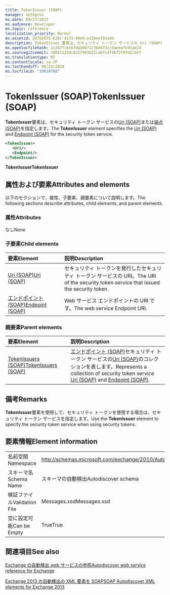 ```yaml
---
title: TokenIssuer (SOAP)
manager: sethgros
ms.date: 09/17/2015
ms.audience: Developer
ms.topic: reference
localization_priority: Normal
ms.assetid: 2d7be675-626c-4173-89e9-e32beef81ad5
description: TokenIssuer 要素は、セキュリティ トークン サービスの Uri (SOAP) または端点 (SOAP) を指定します。
ms.openlocfilehash: 1c267fc6cbfdadd471c568473cc9aeeafb43ae2d
ms.sourcegitcommit: 34041125dc8c5f993b21cebfc4f8b72f0fd2cb6f
ms.translationtype: MT
ms.contentlocale: ja-JP
ms.lasthandoff: 06/25/2018
ms.locfileid: "19839708"
---
```

# <a name="tokenissuer-soap"></a><span data-ttu-id="626e9-103">TokenIssuer (SOAP)</span><span class="sxs-lookup"><span data-stu-id="626e9-103">TokenIssuer (SOAP)</span></span>

<span data-ttu-id="626e9-104">**TokenIssuer**要素は、セキュリティ トークン サービスの[Uri (SOAP)](uri-soap.md)または[端点 (SOAP)](endpoint-soap.md)を指定します。</span><span class="sxs-lookup"><span data-stu-id="626e9-104">The **TokenIssuer** element specifies the [Uri (SOAP)](uri-soap.md) and [Endpoint (SOAP)](endpoint-soap.md) for the security token service.</span></span> 
  
```XML
<TokenIssuer>
   <Uri/>
   <Endpoint/>
</TokenIssuer>
```

 <span data-ttu-id="626e9-105">**TokenIssuer**</span><span class="sxs-lookup"><span data-stu-id="626e9-105">**TokenIssuer**</span></span>
## <a name="attributes-and-elements"></a><span data-ttu-id="626e9-106">属性および要素</span><span class="sxs-lookup"><span data-stu-id="626e9-106">Attributes and elements</span></span>

<span data-ttu-id="626e9-107">以下のセクションで、属性、子要素、親要素について説明します。</span><span class="sxs-lookup"><span data-stu-id="626e9-107">The following sections describe attributes, child elements, and parent elements.</span></span>
  
### <a name="attributes"></a><span data-ttu-id="626e9-108">属性</span><span class="sxs-lookup"><span data-stu-id="626e9-108">Attributes</span></span>

<span data-ttu-id="626e9-109">なし</span><span class="sxs-lookup"><span data-stu-id="626e9-109">None</span></span>
  
### <a name="child-elements"></a><span data-ttu-id="626e9-110">子要素</span><span class="sxs-lookup"><span data-stu-id="626e9-110">Child elements</span></span>

|<span data-ttu-id="626e9-111">**要素**</span><span class="sxs-lookup"><span data-stu-id="626e9-111">**Element**</span></span>|<span data-ttu-id="626e9-112">**説明**</span><span class="sxs-lookup"><span data-stu-id="626e9-112">**Description**</span></span>|
|:-----|:-----|
|[<span data-ttu-id="626e9-113">Uri (SOAP)</span><span class="sxs-lookup"><span data-stu-id="626e9-113">Uri (SOAP)</span></span>](uri-soap.md) <br/> |<span data-ttu-id="626e9-114">セキュリティ トークンを発行したセキュリティ トークン サービスの URI。</span><span class="sxs-lookup"><span data-stu-id="626e9-114">The URI of the security token service that issued the security token.</span></span>  <br/> |
|[<span data-ttu-id="626e9-115">エンドポイント (SOAP)</span><span class="sxs-lookup"><span data-stu-id="626e9-115">Endpoint (SOAP)</span></span>](endpoint-soap.md) <br/> |<span data-ttu-id="626e9-116">Web サービス エンドポイントの URI です。</span><span class="sxs-lookup"><span data-stu-id="626e9-116">The web service Endpoint URI.</span></span>  <br/> |
   
### <a name="parent-elements"></a><span data-ttu-id="626e9-117">親要素</span><span class="sxs-lookup"><span data-stu-id="626e9-117">Parent elements</span></span>

|<span data-ttu-id="626e9-118">**要素**</span><span class="sxs-lookup"><span data-stu-id="626e9-118">**Element**</span></span>|<span data-ttu-id="626e9-119">**説明**</span><span class="sxs-lookup"><span data-stu-id="626e9-119">**Description**</span></span>|
|:-----|:-----|
|[<span data-ttu-id="626e9-120">TokenIssuers (SOAP)</span><span class="sxs-lookup"><span data-stu-id="626e9-120">TokenIssuers (SOAP)</span></span>](tokenissuers-soap.md) <br/> |<span data-ttu-id="626e9-121">[エンドポイント (SOAP)](endpoint-soap.md)セキュリティ トークン サービスの[Uri (SOAP)](uri-soap.md)のコレクションを表します。</span><span class="sxs-lookup"><span data-stu-id="626e9-121">Represents a collection of security token service [Uri (SOAP)](uri-soap.md) and [Endpoint (SOAP)](endpoint-soap.md).</span></span>  <br/> |
   
## <a name="remarks"></a><span data-ttu-id="626e9-122">備考</span><span class="sxs-lookup"><span data-stu-id="626e9-122">Remarks</span></span>

<span data-ttu-id="626e9-123">**TokenIssuer**要素を使用して、セキュリティ トークンを使用する場合は、セキュリティ トークン サービスを指定します。</span><span class="sxs-lookup"><span data-stu-id="626e9-123">Use the **TokenIssuer** element to specify the security token service when using security tokens.</span></span> 
  
## <a name="element-information"></a><span data-ttu-id="626e9-124">要素情報</span><span class="sxs-lookup"><span data-stu-id="626e9-124">Element information</span></span>

|||
|:-----|:-----|
|<span data-ttu-id="626e9-125">名前空間</span><span class="sxs-lookup"><span data-stu-id="626e9-125">Namespace</span></span>  <br/> |http://schemas.microsoft.com/exchange/2010/Autodiscover  <br/> |
|<span data-ttu-id="626e9-126">スキーマ名</span><span class="sxs-lookup"><span data-stu-id="626e9-126">Schema Name</span></span>  <br/> |<span data-ttu-id="626e9-127">スキーマの自動検出</span><span class="sxs-lookup"><span data-stu-id="626e9-127">Autodiscover schema</span></span>  <br/> |
|<span data-ttu-id="626e9-128">検証ファイル</span><span class="sxs-lookup"><span data-stu-id="626e9-128">Validation File</span></span>  <br/> |<span data-ttu-id="626e9-129">Messages.xsd</span><span class="sxs-lookup"><span data-stu-id="626e9-129">Messages.xsd</span></span>  <br/> |
|<span data-ttu-id="626e9-130">空に設定可能</span><span class="sxs-lookup"><span data-stu-id="626e9-130">Can be Empty</span></span>  <br/> |<span data-ttu-id="626e9-131">True</span><span class="sxs-lookup"><span data-stu-id="626e9-131">True</span></span>  <br/> |
   
## <a name="see-also"></a><span data-ttu-id="626e9-132">関連項目</span><span class="sxs-lookup"><span data-stu-id="626e9-132">See also</span></span>



[<span data-ttu-id="626e9-133">Exchange の自動検出 web サービスの参照</span><span class="sxs-lookup"><span data-stu-id="626e9-133">Autodiscover web service reference for Exchange</span></span>](autodiscover-web-service-reference-for-exchange.md)
  
[<span data-ttu-id="626e9-134">Exchange 2013 の自動検出の XML 要素を SOAP</span><span class="sxs-lookup"><span data-stu-id="626e9-134">SOAP Autodiscover XML elements for Exchange 2013</span></span>](soap-autodiscover-xml-elements-for-exchange-2013.md)

